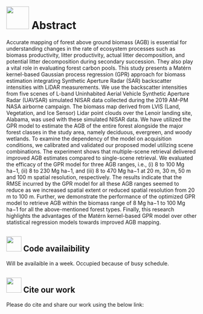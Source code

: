 # <img src= "https://user-images.githubusercontent.com/42670579/154798225-871d6879-aa32-4a6d-93a4-8f2c0ffc5ab4.gif" width="60" height="60"> Abstract 


Accurate mapping of forest above ground biomass (AGB) is essential for understanding changes in the rate of ecosystem processes such as biomass productivity, litter productivity, actual litter decomposition, and potential litter decomposition during secondary succession. They also play a vital role in evaluating forest carbon pools. This study presents a Matérn kernel-based Gaussian process regression (GPR) approach for biomass estimation integrating Synthetic Aperture Radar (SAR) backscatter intensities with LiDAR measurements. We use the backscatter intensities from five scenes of L-band Uninhabited Aerial Vehicle Synthetic Aperture Radar (UAVSAR) simulated NISAR data collected during the 2019 AM–PM NASA airborne campaign. The biomass map derived from LVIS (Land, Vegetation, and Ice Sensor) Lidar point clouds over the Lenoir landing site, Alabama, was used with these simulated NISAR data. We have utilized the GPR model to estimate the AGB of the entire forest alongside the major forest classes in the study area, namely deciduous, evergreen, and woody wetlands. To examine the dependency of the model on acquisition conditions, we calibrated and validated our proposed model utilizing scene combinations. The experiment shows that multiple-scene retrieval delivered improved AGB estimates compared to single-scene retrieval. We evaluated the efficacy of the GPR model for three AGB ranges, i.e., (i) 8 to 100 Mg ha−1, (ii) 8 to 230 Mg ha−1, and (iii) 8 to 470 Mg ha−1 at 20 m, 30 m, 50 m and 100 m spatial resolution, respectively. The results indicate that the RMSE incurred by the GPR model for all these AGB ranges seemed to reduce as we increased spatial extent or reduced spatial resolution from 20 m to 100 m. Further, we demonstrate the performance of the optimized GPR model to retrieve AGB within the biomass range of 8 Mg ha−1 to 100 Mg ha−1 for all the above-mentioned forest types. Finally, this research highlights the advantages of the Matérn kernel-based GPR model over other statistical regression models towards improved AGB mapping.


## <img src="https://user-images.githubusercontent.com/42670579/154798573-5eeffc8c-88f4-44ab-b787-046443d0ef7e.gif" width="40" height="40"> Code availaibility 


Will be availaible in a week. Occupied because of busy schedule.


## <img src="https://user-images.githubusercontent.com/42670579/154798028-f97fe796-6be4-4328-9021-9912de0b3bbe.jpg" width="40" height="40"> Cite our work


Please do cite and share our work using the below link:









